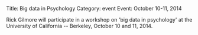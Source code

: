 Title: Big data in Psychology
Category: event
Event: October 10-11, 2014

Rick Gilmore will participate in a workshop on 'big data in psychology' at the University of California -- Berkeley, October 10 and 11, 2014.